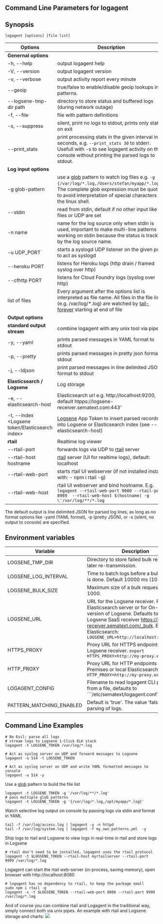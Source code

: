 ## Command Line Parameters for logagent

## Synopsis

```logagent [options] [file list]```

| Options | Description |
|---------|-------------|
| __Genernal options__ | |
| -h, --help | output logagent help |
| -V, --version | output logagent version |
| -v, --verbose | output activity report every minute |
| --geoip <value> | true/false to enable/disable geoip lookups in patterns. |
| --logsene-tmp-dir  path| directory to store status and buffered logs (during network outage) |
| -f, --file <patternFile> | file with pattern definitions | 
| -s, --suppress | silent, print no logs to stdout, prints only stats on exit |
| --print_stats | print processing stats in the given interval in seconds, e.g. ```--print_stats 30``` to stderr. Usefull with -s to see logagent activity on the console without printing the parsed logs to stdout.|
| __Log input options__| |
| -g glob-pattern | use a [glob](https://www.npmjs.com/package/glob) pattern to watch log files e.g. ```-g "{/var/log/*.log,/Users/stefan/myapp/*.log}"```. The complete glob expression must be quoted, to avoid interpretation of special characters by the linux shell. |
| --stdin | read from stdin, default if no other input like files or UDP are set|
| -n name | name for the log source only when stdin is used, important to make multi-line patterns working on stdin because the status is tracked by the log source name.| 
| -u UDP_PORT | starts a syslogd UDP listener on the given port to act as syslogd |
| --heroku PORT | listens for Heroku logs (http drain / framed syslog over http) |
| --cfhttp PORT | listens for Cloud Foundry logs (syslog over http)|
| list of files | Every argument after the options list is interpreted as file name. All files in the file list (e.g. /var/log/*.log) are watched by [tail-forever](https://www.npmjs.com/package/tail-forever) starting at end of file|
| __Output options__ | |
| __standard output stream__ | combine logagent with any unix tool via pipes |
| -y, --yaml | prints parsed messages in YAML format to stdout|
| -p, --pretty | prints parsed messages in pretty json format to stdout|
| -j, --ldjson | print parsed messages in line delimited JSON format to stdout |
| __Elasticsearch / Logsene__| Log storage |
| -e, --elasticsearch-host <url> | Elasticsearch url e.g. http://localhost:9200, default htpps://logsene-receiver.sematext.com:443'|
| -t, --index <Logsene token/Elasticsearch index> | [Logsene](http://sematext.com/logsene) App Token to insert parsed records into Logsene or Elasticsearch index (see --elasticsearch-host) |
| __rtail__ | Realtime log viewer|
| --rtail-port  | forwards logs via UDP to [rtail](http://rtail.org/) server |
| --rtail-host hostname | [rtail](http://rtail.org/) server (UI for realtime logs), default: localhost|
| --rtail-web-port <port> | starts rtail UI webserver (if not installed install with: - npm i rtail -g) |
| --rtail-web-host <host> | rtail UI webserver and bind hostname. E.g. ```logagent --rtail-web-port 9000 --rtail-port 8989  --rtail-web-host $(hostname) -g \'/var/log/**/*.log``` |

The default output is line delimited JSON for parsed log lines, as long as no format options like -yaml (YAML format), -p (pretty JSON), or -s (silent, no output to console) are specified. 

## Environment variables
|Variable|Description|
|--------|-----------|
|LOGSENE_TMP_DIR | Directory to store failed bulk requests, for later re-transmission.|
|LOGSENE_LOG_INTERVAL | Time to batch logs before a bulk request is done. Default 10000 ms (10 seconds)|
|LOGSENE_BULK_SIZE | Maximum size of a bulk request. Default 1000.|
|LOGSENE_URL | URL for the Logsene receiver. For a local Elasticsearch server or for On-Premise version of Logsene. Defaults to Sematext Logsene SaaS receiver https://logsene-receiver.sematext.com/_bulk. Example for Elasticsearch: ```LOGSENE_URL=http://localhost:9200/_bulk```|
|HTTPS_PROXY|Proxy URL for HTTPS endpoints, like Logsene receiver. ```export HTTPS_PROXY=http://my-proxy.example```|
|HTTP_PROXY|Proxy URL for HTTP endpoints (e.g. On-Premises or local Elasticsearch). ```export HTTP_PROXY=http://my-proxy.example```|
|LOGAGENT_CONFIG | Filename to read logagent CLI parameters from a file, defaults to ```/etc/sematext/logagent.conf`` |
|PATTERN_MATCHING_ENABLED | Default is 'true'. The value 'false' disables parsing of logs. |


## Command Line Examples 
```
# Be Evil: parse all logs 
# stream logs to Logsene 1-Click ELK stack 
logagent -t LOGSENE_TOKEN /var/log/*.log 

# Act as syslog server on UDP and forward messages to Logsene
logagent -u 514 -t LOGSENE_TOKEN  

# Act as syslog server on UDP and write YAML formatted messages to console
logagent -u 514 -y  
```

Use a [glob](https://www.npmjs.com/package/glob) pattern to build the file list 

```
logagent -t LOGSENE_TOKEN -g '/var/log/**/*.log'
# pass multiple glob patterns
logagent -t LOGSENE_TOKEN -g '{/var/log/*.log,/opt/myapp/*.log}'
```

Watch selective log output on console by passing logs via stdin and format in YAML

```
tail -f /var/log/access.log | logagent -y -n httpd
tail -f /var/log/system.log | logagent -f my_own_patterns.yml  -y 
```

Ship logs to rtail and Logsene to view logs in real-time in rtail and store logs in Logsene

```
# rtail don't need to be installed, logagent uses the rtail protocol
logagent -t $LOGSENE_TOKEN --rtail-host myrtailserver --rtail-port 9999 /var/log/*.log
```

Logagent can start the rtail web-server (in-process, saving memory), open browser with http://localhost:8080
```
# logagent has no dependency to rtail, to keep the package small
sudo npm i rtail -g
logagent -s -t $LOGSENE_TOKEN --rtail-web-port 8080 --rtail-port 9999 /var/log/*.log
```

And of course you can combine rtail and Logagent in the traditional way, simply connect both via unix pipes. An example with rtail and Logsene storage and charts:
![](http://g.recordit.co/usjLitb3Dd.gif)

